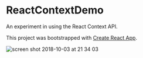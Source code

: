 # ReactContextDemo

An experiment in using the React Context API.

This project was bootstrapped with [Create React App](https://github.com/facebook/create-react-app).

![screen shot 2018-10-03 at 21 34 03](https://user-images.githubusercontent.com/25869284/46437824-2c58d680-c754-11e8-837b-2febea72581d.png)
